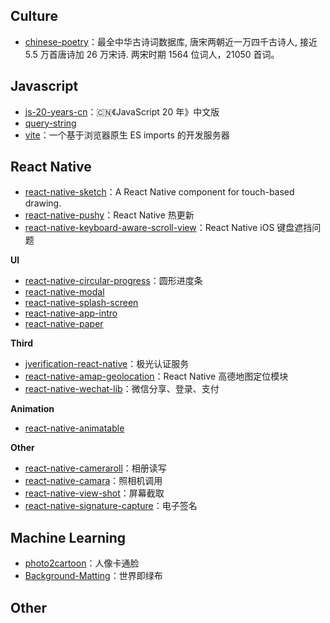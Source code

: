 ## Culture

- [chinese-poetry](https://github.com/chinese-poetry/chinese-poetry)：最全中华古诗词数据库, 唐宋两朝近一万四千古诗人, 接近 5.5 万首唐诗加 26 万宋诗. 两宋时期 1564 位词人，21050 首词。

## Javascript

- [js-20-years-cn](https://github.com/doodlewind/js-20-years-cn)：🇨🇳《JavaScript 20 年》中文版
- [query-string](https://github.com/sindresorhus/query-string)
- [vite](https://github.com/vuejs/vite)：一个基于浏览器原生 ES imports 的开发服务器

## React Native

- [react-native-sketch](https://github.com/jgrancher/react-native-sketch)：A React Native component for touch-based drawing.
- [react-native-pushy](https://github.com/reactnativecn/react-native-pushy)：React Native 热更新
- [react-native-keyboard-aware-scroll-view](https://github.com/APSL/react-native-keyboard-aware-scroll-view)：React Native iOS 键盘遮挡问题

**UI**

- [react-native-circular-progress](https://github.com/bartgryszko/react-native-circular-progress)：圆形进度条
- [react-native-modal](https://github.com/react-native-community/react-native-modal)
- [react-native-splash-screen](https://github.com/crazycodeboy/react-native-splash-screen)
- [react-native-app-intro](https://github.com/FuYaoDe/react-native-app-intro)
- [react-native-paper](https://github.com/callstack/react-native-paper)

**Third**

- [jverification-react-native](https://github.com/jpush/jverification-react-native)：极光认证服务
- [react-native-amap-geolocation](https://github.com/qiuxiang/react-native-amap-geolocation)：React Native 高德地图定位模块
- [react-native-wechat-lib](https://github.com/little-snow-fox/react-native-wechat-lib)：微信分享、登录、支付

**Animation**

- [react-native-animatable](https://github.com/oblador/react-native-animatable)

**Other**

- [react-native-cameraroll](https://github.com/react-native-community/react-native-cameraroll)：相册读写
- [react-native-camara](https://github.com/react-native-community/react-native-camera)：照相机调用
- [react-native-view-shot](https://github.com/gre/react-native-view-shot)：屏幕截取
- [react-native-signature-capture](https://github.com/RepairShopr/react-native-signature-capture)：电子签名

## Machine Learning

- [photo2cartoon](https://github.com/minivision-ai/photo2cartoon)：人像卡通脸
- [Background-Matting](https://github.com/senguptaumd/Background-Matting)：世界即绿布

## Other
